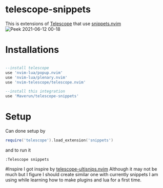 # telescope-snippets
This is extensions of [Telescope](https://github.com/nvim-telescope/telescope.nvim) that use [snippets.nvim](https://github.com/norcalli/snippets.nvim)
![Peek 2021-06-12 00-18](https://user-images.githubusercontent.com/17103748/121764707-e57e2a00-cb13-11eb-890e-78a7ec93e79b.gif)

# Installations
```lua

--install telescope
use 'nvim-lua/popup.nvim'
use 'nvim-lua/plenary.nvim'
use 'nvim-telescope/telescope.nvim'

--install this integration
use 'Maverun/telescope-snippets'
```

# Setup

Can done setup by 

```lua
require('telescope').load_extension('snippets')
```

and to run it

```viml
:Telescope snippets
```

#Inspire
I got inspire by [telescope-ultisnips.nvim](https://github.com/fhill2/telescope-ultisnips.nvim)
Although it may not be much but I figure I should create similar one with currently snippets I am using while learning how to make plugins and lua for a first time.
